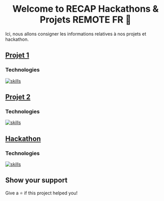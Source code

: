 <h1 align="center">Welcome to RECAP Hackathons & Projets REMOTE FR 👋</h1>

Ici, nous allons consigner les informations relatives à nos projets et hackathon.

## [Projet 1](./Projet1.md)

### Technologies

[![skills](https://skillicons.dev/icons?i=js,html,css,git,github,figma&perline=4)](#)

## [Projet 2](./Projet2.md)

### Technologies

[![skills](https://skillicons.dev/icons?i=react,vite,php,tailwind,nodejs,postman,git,github,githubactions,figma&perline=4)](#)

## [Hackathon](./Hackathon1.md)

### Technologies

[![skills](https://skillicons.dev/icons?i=react,vite,php,postman,git,github,figma&perline=4)](#)

## Show your support

Give a ⭐️ if this project helped you!
